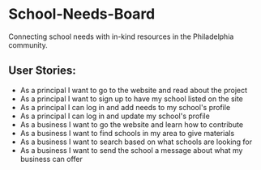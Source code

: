 # School-Needs-Board

Connecting school needs with in-kind resources in the Philadelphia community. 

## User Stories:

- As a principal I want to go to the website and read about the project
- As a principal I want to sign up to have my school listed on the site
- As a principal I can log in and add needs to my school's profile
- As a principal I can log in and update my school's profile
- As a business I want to go the website and learn how to contribute
- As a business I want to find schools in my area to give materials
- As a business I want to search based on what schools are looking for
- As a business I want to send the school a message about what my business can offer
